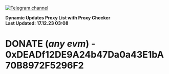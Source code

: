 [![Telegram channel](https://img.shields.io/endpoint?url=https://runkit.io/damiankrawczyk/telegram-badge/branches/master?url=https://t.me/n4z4v0d)](https://t.me/n4z4v0d) 

**Dynamic Updates Proxy List with Proxy Checker**  
**Last Updated: 17.12.23 03:08**

# DONATE (_any evm_) - 0xDEADf12DE9A24b47Da0a43E1bA70B8972F5296F2
